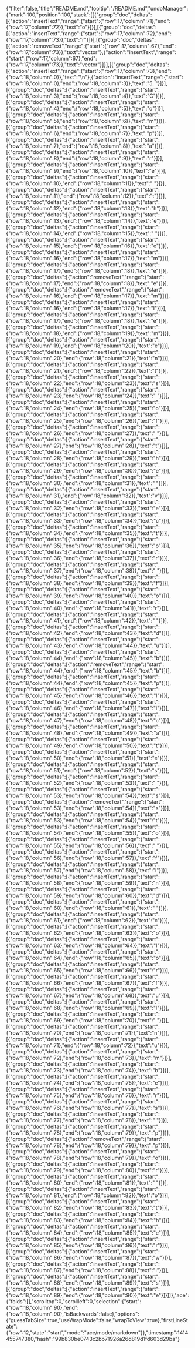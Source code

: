 {"filter":false,"title":"README.md","tooltip":"/README.md","undoManager":{"mark":100,"position":100,"stack":[[{"group":"doc","deltas":[{"action":"insertText","range":{"start":{"row":17,"column":71},"end":{"row":17,"column":72}},"text":"o"}]}],[{"group":"doc","deltas":[{"action":"insertText","range":{"start":{"row":17,"column":72},"end":{"row":17,"column":73}},"text":"r"}]}],[{"group":"doc","deltas":[{"action":"removeText","range":{"start":{"row":17,"column":67},"end":{"row":17,"column":73}},"text":"vector"},{"action":"insertText","range":{"start":{"row":17,"column":67},"end":{"row":17,"column":73}},"text":"vector"}]}],[{"group":"doc","deltas":[{"action":"insertText","range":{"start":{"row":17,"column":73},"end":{"row":18,"column":0}},"text":"\n"},{"action":"insertText","range":{"start":{"row":18,"column":0},"end":{"row":18,"column":3}},"text":"5. "}]}],[{"group":"doc","deltas":[{"action":"insertText","range":{"start":{"row":18,"column":3},"end":{"row":18,"column":4}},"text":"C"}]}],[{"group":"doc","deltas":[{"action":"insertText","range":{"start":{"row":18,"column":4},"end":{"row":18,"column":5}},"text":"o"}]}],[{"group":"doc","deltas":[{"action":"insertText","range":{"start":{"row":18,"column":5},"end":{"row":18,"column":6}},"text":"m"}]}],[{"group":"doc","deltas":[{"action":"insertText","range":{"start":{"row":18,"column":6},"end":{"row":18,"column":7}},"text":"p"}]}],[{"group":"doc","deltas":[{"action":"insertText","range":{"start":{"row":18,"column":7},"end":{"row":18,"column":8}},"text":"a"}]}],[{"group":"doc","deltas":[{"action":"insertText","range":{"start":{"row":18,"column":8},"end":{"row":18,"column":9}},"text":"r"}]}],[{"group":"doc","deltas":[{"action":"insertText","range":{"start":{"row":18,"column":9},"end":{"row":18,"column":10}},"text":"e"}]}],[{"group":"doc","deltas":[{"action":"insertText","range":{"start":{"row":18,"column":10},"end":{"row":18,"column":11}},"text":" "}]}],[{"group":"doc","deltas":[{"action":"insertText","range":{"start":{"row":18,"column":11},"end":{"row":18,"column":12}},"text":"t"}]}],[{"group":"doc","deltas":[{"action":"insertText","range":{"start":{"row":18,"column":12},"end":{"row":18,"column":13}},"text":"h"}]}],[{"group":"doc","deltas":[{"action":"insertText","range":{"start":{"row":18,"column":13},"end":{"row":18,"column":14}},"text":"e"}]}],[{"group":"doc","deltas":[{"action":"insertText","range":{"start":{"row":18,"column":14},"end":{"row":18,"column":15}},"text":" "}]}],[{"group":"doc","deltas":[{"action":"insertText","range":{"start":{"row":18,"column":15},"end":{"row":18,"column":16}},"text":"e"}]}],[{"group":"doc","deltas":[{"action":"insertText","range":{"start":{"row":18,"column":16},"end":{"row":18,"column":17}},"text":"m"}]}],[{"group":"doc","deltas":[{"action":"insertText","range":{"start":{"row":18,"column":17},"end":{"row":18,"column":18}},"text":"e"}]}],[{"group":"doc","deltas":[{"action":"removeText","range":{"start":{"row":18,"column":17},"end":{"row":18,"column":18}},"text":"e"}]}],[{"group":"doc","deltas":[{"action":"removeText","range":{"start":{"row":18,"column":16},"end":{"row":18,"column":17}},"text":"m"}]}],[{"group":"doc","deltas":[{"action":"insertText","range":{"start":{"row":18,"column":16},"end":{"row":18,"column":17}},"text":"l"}]}],[{"group":"doc","deltas":[{"action":"insertText","range":{"start":{"row":18,"column":17},"end":{"row":18,"column":18}},"text":"e"}]}],[{"group":"doc","deltas":[{"action":"insertText","range":{"start":{"row":18,"column":18},"end":{"row":18,"column":19}},"text":"m"}]}],[{"group":"doc","deltas":[{"action":"insertText","range":{"start":{"row":18,"column":19},"end":{"row":18,"column":20}},"text":"e"}]}],[{"group":"doc","deltas":[{"action":"insertText","range":{"start":{"row":18,"column":20},"end":{"row":18,"column":21}},"text":"n"}]}],[{"group":"doc","deltas":[{"action":"insertText","range":{"start":{"row":18,"column":21},"end":{"row":18,"column":22}},"text":"t"}]}],[{"group":"doc","deltas":[{"action":"insertText","range":{"start":{"row":18,"column":22},"end":{"row":18,"column":23}},"text":"s"}]}],[{"group":"doc","deltas":[{"action":"insertText","range":{"start":{"row":18,"column":23},"end":{"row":18,"column":24}},"text":" "}]}],[{"group":"doc","deltas":[{"action":"insertText","range":{"start":{"row":18,"column":24},"end":{"row":18,"column":25}},"text":"o"}]}],[{"group":"doc","deltas":[{"action":"insertText","range":{"start":{"row":18,"column":25},"end":{"row":18,"column":26}},"text":"f"}]}],[{"group":"doc","deltas":[{"action":"insertText","range":{"start":{"row":18,"column":26},"end":{"row":18,"column":27}},"text":" "}]}],[{"group":"doc","deltas":[{"action":"insertText","range":{"start":{"row":18,"column":27},"end":{"row":18,"column":28}},"text":"t"}]}],[{"group":"doc","deltas":[{"action":"insertText","range":{"start":{"row":18,"column":28},"end":{"row":18,"column":29}},"text":"h"}]}],[{"group":"doc","deltas":[{"action":"insertText","range":{"start":{"row":18,"column":29},"end":{"row":18,"column":30}},"text":"e"}]}],[{"group":"doc","deltas":[{"action":"insertText","range":{"start":{"row":18,"column":30},"end":{"row":18,"column":31}},"text":" "}]}],[{"group":"doc","deltas":[{"action":"insertText","range":{"start":{"row":18,"column":31},"end":{"row":18,"column":32}},"text":"v"}]}],[{"group":"doc","deltas":[{"action":"insertText","range":{"start":{"row":18,"column":32},"end":{"row":18,"column":33}},"text":"e"}]}],[{"group":"doc","deltas":[{"action":"insertText","range":{"start":{"row":18,"column":33},"end":{"row":18,"column":34}},"text":"c"}]}],[{"group":"doc","deltas":[{"action":"insertText","range":{"start":{"row":18,"column":34},"end":{"row":18,"column":35}},"text":"t"}]}],[{"group":"doc","deltas":[{"action":"insertText","range":{"start":{"row":18,"column":35},"end":{"row":18,"column":36}},"text":"o"}]}],[{"group":"doc","deltas":[{"action":"insertText","range":{"start":{"row":18,"column":36},"end":{"row":18,"column":37}},"text":"r"}]}],[{"group":"doc","deltas":[{"action":"insertText","range":{"start":{"row":18,"column":37},"end":{"row":18,"column":38}},"text":" "}]}],[{"group":"doc","deltas":[{"action":"insertText","range":{"start":{"row":18,"column":38},"end":{"row":18,"column":39}},"text":"f"}]}],[{"group":"doc","deltas":[{"action":"insertText","range":{"start":{"row":18,"column":39},"end":{"row":18,"column":40}},"text":"o"}]}],[{"group":"doc","deltas":[{"action":"insertText","range":{"start":{"row":18,"column":40},"end":{"row":18,"column":41}},"text":"r"}]}],[{"group":"doc","deltas":[{"action":"insertText","range":{"start":{"row":18,"column":41},"end":{"row":18,"column":42}},"text":" "}]}],[{"group":"doc","deltas":[{"action":"insertText","range":{"start":{"row":18,"column":42},"end":{"row":18,"column":43}},"text":"d"}]}],[{"group":"doc","deltas":[{"action":"insertText","range":{"start":{"row":18,"column":43},"end":{"row":18,"column":44}},"text":"u"}]}],[{"group":"doc","deltas":[{"action":"insertText","range":{"start":{"row":18,"column":44},"end":{"row":18,"column":45}},"text":"b"}]}],[{"group":"doc","deltas":[{"action":"removeText","range":{"start":{"row":18,"column":44},"end":{"row":18,"column":45}},"text":"b"}]}],[{"group":"doc","deltas":[{"action":"insertText","range":{"start":{"row":18,"column":44},"end":{"row":18,"column":45}},"text":"p"}]}],[{"group":"doc","deltas":[{"action":"insertText","range":{"start":{"row":18,"column":45},"end":{"row":18,"column":46}},"text":"l"}]}],[{"group":"doc","deltas":[{"action":"insertText","range":{"start":{"row":18,"column":46},"end":{"row":18,"column":47}},"text":"i"}]}],[{"group":"doc","deltas":[{"action":"insertText","range":{"start":{"row":18,"column":47},"end":{"row":18,"column":48}},"text":"c"}]}],[{"group":"doc","deltas":[{"action":"insertText","range":{"start":{"row":18,"column":48},"end":{"row":18,"column":49}},"text":"a"}]}],[{"group":"doc","deltas":[{"action":"insertText","range":{"start":{"row":18,"column":49},"end":{"row":18,"column":50}},"text":"t"}]}],[{"group":"doc","deltas":[{"action":"insertText","range":{"start":{"row":18,"column":50},"end":{"row":18,"column":51}},"text":"e"}]}],[{"group":"doc","deltas":[{"action":"insertText","range":{"start":{"row":18,"column":51},"end":{"row":18,"column":52}},"text":"s"}]}],[{"group":"doc","deltas":[{"action":"insertText","range":{"start":{"row":18,"column":52},"end":{"row":18,"column":53}},"text":" "}]}],[{"group":"doc","deltas":[{"action":"insertText","range":{"start":{"row":18,"column":53},"end":{"row":18,"column":54}},"text":"s"}]}],[{"group":"doc","deltas":[{"action":"removeText","range":{"start":{"row":18,"column":53},"end":{"row":18,"column":54}},"text":"s"}]}],[{"group":"doc","deltas":[{"action":"insertText","range":{"start":{"row":18,"column":53},"end":{"row":18,"column":54}},"text":"t"}]}],[{"group":"doc","deltas":[{"action":"insertText","range":{"start":{"row":18,"column":54},"end":{"row":18,"column":55}},"text":"o"}]}],[{"group":"doc","deltas":[{"action":"insertText","range":{"start":{"row":18,"column":55},"end":{"row":18,"column":56}},"text":" "}]}],[{"group":"doc","deltas":[{"action":"insertText","range":{"start":{"row":18,"column":56},"end":{"row":18,"column":57}},"text":"f"}]}],[{"group":"doc","deltas":[{"action":"insertText","range":{"start":{"row":18,"column":57},"end":{"row":18,"column":58}},"text":"i"}]}],[{"group":"doc","deltas":[{"action":"insertText","range":{"start":{"row":18,"column":58},"end":{"row":18,"column":59}},"text":"n"}]}],[{"group":"doc","deltas":[{"action":"insertText","range":{"start":{"row":18,"column":59},"end":{"row":18,"column":60}},"text":"d"}]}],[{"group":"doc","deltas":[{"action":"insertText","range":{"start":{"row":18,"column":60},"end":{"row":18,"column":61}},"text":" "}]}],[{"group":"doc","deltas":[{"action":"insertText","range":{"start":{"row":18,"column":61},"end":{"row":18,"column":62}},"text":"c"}]}],[{"group":"doc","deltas":[{"action":"insertText","range":{"start":{"row":18,"column":62},"end":{"row":18,"column":63}},"text":"o"}]}],[{"group":"doc","deltas":[{"action":"insertText","range":{"start":{"row":18,"column":63},"end":{"row":18,"column":64}},"text":"l"}]}],[{"group":"doc","deltas":[{"action":"insertText","range":{"start":{"row":18,"column":64},"end":{"row":18,"column":65}},"text":"o"}]}],[{"group":"doc","deltas":[{"action":"insertText","range":{"start":{"row":18,"column":65},"end":{"row":18,"column":66}},"text":"r"}]}],[{"group":"doc","deltas":[{"action":"insertText","range":{"start":{"row":18,"column":66},"end":{"row":18,"column":67}},"text":"f"}]}],[{"group":"doc","deltas":[{"action":"insertText","range":{"start":{"row":18,"column":67},"end":{"row":18,"column":68}},"text":"u"}]}],[{"group":"doc","deltas":[{"action":"insertText","range":{"start":{"row":18,"column":68},"end":{"row":18,"column":69}},"text":"l"}]}],[{"group":"doc","deltas":[{"action":"insertText","range":{"start":{"row":18,"column":69},"end":{"row":18,"column":70}},"text":" "}]}],[{"group":"doc","deltas":[{"action":"insertText","range":{"start":{"row":18,"column":70},"end":{"row":18,"column":71}},"text":"n"}]}],[{"group":"doc","deltas":[{"action":"insertText","range":{"start":{"row":18,"column":71},"end":{"row":18,"column":72}},"text":"u"}]}],[{"group":"doc","deltas":[{"action":"insertText","range":{"start":{"row":18,"column":72},"end":{"row":18,"column":73}},"text":"m"}]}],[{"group":"doc","deltas":[{"action":"insertText","range":{"start":{"row":18,"column":73},"end":{"row":18,"column":74}},"text":"b"}]}],[{"group":"doc","deltas":[{"action":"insertText","range":{"start":{"row":18,"column":74},"end":{"row":18,"column":75}},"text":"e"}]}],[{"group":"doc","deltas":[{"action":"insertText","range":{"start":{"row":18,"column":75},"end":{"row":18,"column":76}},"text":"r"}]}],[{"group":"doc","deltas":[{"action":"insertText","range":{"start":{"row":18,"column":76},"end":{"row":18,"column":77}},"text":"s"}]}],[{"group":"doc","deltas":[{"action":"insertText","range":{"start":{"row":18,"column":77},"end":{"row":18,"column":78}},"text":" "}]}],[{"group":"doc","deltas":[{"action":"insertText","range":{"start":{"row":18,"column":78},"end":{"row":18,"column":79}},"text":"p"}]}],[{"group":"doc","deltas":[{"action":"removeText","range":{"start":{"row":18,"column":78},"end":{"row":18,"column":79}},"text":"p"}]}],[{"group":"doc","deltas":[{"action":"insertText","range":{"start":{"row":18,"column":78},"end":{"row":18,"column":79}},"text":"o"}]}],[{"group":"doc","deltas":[{"action":"insertText","range":{"start":{"row":18,"column":79},"end":{"row":18,"column":80}},"text":"r"}]}],[{"group":"doc","deltas":[{"action":"insertText","range":{"start":{"row":18,"column":80},"end":{"row":18,"column":81}},"text":" "}]}],[{"group":"doc","deltas":[{"action":"insertText","range":{"start":{"row":18,"column":81},"end":{"row":18,"column":82}},"text":"o"}]}],[{"group":"doc","deltas":[{"action":"insertText","range":{"start":{"row":18,"column":82},"end":{"row":18,"column":83}},"text":"t"}]}],[{"group":"doc","deltas":[{"action":"insertText","range":{"start":{"row":18,"column":83},"end":{"row":18,"column":84}},"text":"h"}]}],[{"group":"doc","deltas":[{"action":"insertText","range":{"start":{"row":18,"column":84},"end":{"row":18,"column":85}},"text":"e"}]}],[{"group":"doc","deltas":[{"action":"insertText","range":{"start":{"row":18,"column":85},"end":{"row":18,"column":86}},"text":"r"}]}],[{"group":"doc","deltas":[{"action":"insertText","range":{"start":{"row":18,"column":86},"end":{"row":18,"column":87}},"text":"w"}]}],[{"group":"doc","deltas":[{"action":"insertText","range":{"start":{"row":18,"column":87},"end":{"row":18,"column":88}},"text":"i"}]}],[{"group":"doc","deltas":[{"action":"insertText","range":{"start":{"row":18,"column":88},"end":{"row":18,"column":89}},"text":"s"}]}],[{"group":"doc","deltas":[{"action":"insertText","range":{"start":{"row":18,"column":89},"end":{"row":18,"column":90}},"text":"e"}]}]]},"ace":{"folds":[],"scrolltop":0,"scrollleft":0,"selection":{"start":{"row":18,"column":90},"end":{"row":18,"column":90},"isBackwards":false},"options":{"guessTabSize":true,"useWrapMode":false,"wrapToView":true},"firstLineState":{"row":12,"state":"start","mode":"ace/mode/markdown"}},"timestamp":1414455747380,"hash":"99b830be0743c2bb71926a26d819d1fd603d29ba"}
